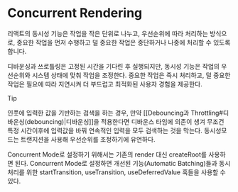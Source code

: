 # Concurrent Rendering
리액트의 동시성 기능은 작업을 작은 단위로 나누고, 우선순위에 따라 처리하는 방식으로, 중요한 작업을 먼저 수행하고 덜 중요한 작업은 중단하거나 나중에 처리할 수 있도록 합니다.

디바운싱과 쓰로틀링은 고정된 시간을 기다린 후 실행되지만, 동시성 기능은 작업의 우선순위와 시스템 상태에 맞춰 작업을 조정한다. 중요한 작업은 즉시 처리하고, 덜 중요한 작업은 필요에 따라 지연시켜 더 부드럽고 최적화된 사용자 경험을 제공한다.

>[!tip]
>인풋에 입력한 값을 기반하는 검색을 하는 경우, 만약 [[Debouncing과 Throttling#디바운싱(debouncing)|디바운싱]]을 적용한다면 디바운스 타임에 의존이 생겨 무조건 특정 시간이후에 입력값을 바꿔 연속적인 입력을 모두 검색하는 것을 막는다. 동시성모드는 트랜지션을 사용해 우선순위를 조정하기에 유연하다.


Concurrent Mode로 설정하기 위해서는 기존의 render 대신 createRoot를 사용하면 된다. Concurrent Mode로 설정하면 개선된 기능(Automatic Batching)들과 동시처리를 위한 startTransition, useTransition, useDeferredValue 훅들을 사용할 수 있다.

